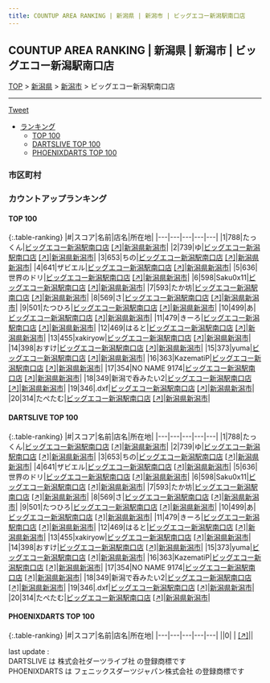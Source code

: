 ```yaml
---
title: COUNTUP AREA RANKING | 新潟県 | 新潟市 | ビッグエコー新潟駅南口店
---
```

## COUNTUP AREA RANKING | 新潟県 | 新潟市 | ビッグエコー新潟駅南口店

[TOP](/darts/rank/) > [新潟県](/darts/rank/新潟県/) > [新潟市](/darts/rank/新潟県/新潟市/) > ビッグエコー新潟駅南口店

___

<a href="https://twitter.com/share?ref_src=twsrc%5Etfw" data-text="COUNTUP AREA RANKING | 新潟県新潟市ビッグエコー新潟駅南口店" class="twitter-share-button" data-hashtags="DARTSLIVE,PHOENIXDARTS,darts,ダーツ" data-show-count="false">Tweet</a>

* [ランキング](#カウントアップランキング)
    * [TOP 100](#top-100)
    * [DARTSLIVE TOP 100](#dartslive-top-100)
    * [PHOENIXDARTS TOP 100](#phoenixdarts-top-100)

### 市区町村

<ul>

</ul>

### カウントアップランキング

#### TOP 100



{:.table-ranking}
|#|スコア|名前|店名|所在地|
|---|---|---|---|---|
|1|788|<span class="rank-name-dl">たっくん</span>|<a href="/darts/rank/shops/8467d647111e1dc35f9f3321c1147265.html">ビッグエコー新潟駅南口店</a> <a href="https://search.dartslive.com/jp/shop/8467d647111e1dc35f9f3321c1147265">[↗]</a>|<a href="/darts/rank/新潟県/新潟市">新潟県新潟市</a>|
|2|739|<span class="rank-name-dl">ゆ</span>|<a href="/darts/rank/shops/8467d647111e1dc35f9f3321c1147265.html">ビッグエコー新潟駅南口店</a> <a href="https://search.dartslive.com/jp/shop/8467d647111e1dc35f9f3321c1147265">[↗]</a>|<a href="/darts/rank/新潟県/新潟市">新潟県新潟市</a>|
|3|653|<span class="rank-name-dl">ちの</span>|<a href="/darts/rank/shops/8467d647111e1dc35f9f3321c1147265.html">ビッグエコー新潟駅南口店</a> <a href="https://search.dartslive.com/jp/shop/8467d647111e1dc35f9f3321c1147265">[↗]</a>|<a href="/darts/rank/新潟県/新潟市">新潟県新潟市</a>|
|4|641|<span class="rank-name-dl">ザビエル</span>|<a href="/darts/rank/shops/8467d647111e1dc35f9f3321c1147265.html">ビッグエコー新潟駅南口店</a> <a href="https://search.dartslive.com/jp/shop/8467d647111e1dc35f9f3321c1147265">[↗]</a>|<a href="/darts/rank/新潟県/新潟市">新潟県新潟市</a>|
|5|636|<span class="rank-name-dl">世界のドリ</span>|<a href="/darts/rank/shops/8467d647111e1dc35f9f3321c1147265.html">ビッグエコー新潟駅南口店</a> <a href="https://search.dartslive.com/jp/shop/8467d647111e1dc35f9f3321c1147265">[↗]</a>|<a href="/darts/rank/新潟県/新潟市">新潟県新潟市</a>|
|6|598|<span class="rank-name-dl">Saku0x11</span>|<a href="/darts/rank/shops/8467d647111e1dc35f9f3321c1147265.html">ビッグエコー新潟駅南口店</a> <a href="https://search.dartslive.com/jp/shop/8467d647111e1dc35f9f3321c1147265">[↗]</a>|<a href="/darts/rank/新潟県/新潟市">新潟県新潟市</a>|
|7|593|<span class="rank-name-dl">たか坊</span>|<a href="/darts/rank/shops/8467d647111e1dc35f9f3321c1147265.html">ビッグエコー新潟駅南口店</a> <a href="https://search.dartslive.com/jp/shop/8467d647111e1dc35f9f3321c1147265">[↗]</a>|<a href="/darts/rank/新潟県/新潟市">新潟県新潟市</a>|
|8|569|<span class="rank-name-dl">さ</span>|<a href="/darts/rank/shops/8467d647111e1dc35f9f3321c1147265.html">ビッグエコー新潟駅南口店</a> <a href="https://search.dartslive.com/jp/shop/8467d647111e1dc35f9f3321c1147265">[↗]</a>|<a href="/darts/rank/新潟県/新潟市">新潟県新潟市</a>|
|9|501|<span class="rank-name-dl">たつひろ</span>|<a href="/darts/rank/shops/8467d647111e1dc35f9f3321c1147265.html">ビッグエコー新潟駅南口店</a> <a href="https://search.dartslive.com/jp/shop/8467d647111e1dc35f9f3321c1147265">[↗]</a>|<a href="/darts/rank/新潟県/新潟市">新潟県新潟市</a>|
|10|499|<span class="rank-name-dl">あ</span>|<a href="/darts/rank/shops/8467d647111e1dc35f9f3321c1147265.html">ビッグエコー新潟駅南口店</a> <a href="https://search.dartslive.com/jp/shop/8467d647111e1dc35f9f3321c1147265">[↗]</a>|<a href="/darts/rank/新潟県/新潟市">新潟県新潟市</a>|
|11|479|<span class="rank-name-dl">きーろ</span>|<a href="/darts/rank/shops/8467d647111e1dc35f9f3321c1147265.html">ビッグエコー新潟駅南口店</a> <a href="https://search.dartslive.com/jp/shop/8467d647111e1dc35f9f3321c1147265">[↗]</a>|<a href="/darts/rank/新潟県/新潟市">新潟県新潟市</a>|
|12|469|<span class="rank-name-dl">はると</span>|<a href="/darts/rank/shops/8467d647111e1dc35f9f3321c1147265.html">ビッグエコー新潟駅南口店</a> <a href="https://search.dartslive.com/jp/shop/8467d647111e1dc35f9f3321c1147265">[↗]</a>|<a href="/darts/rank/新潟県/新潟市">新潟県新潟市</a>|
|13|455|<span class="rank-name-dl">xakiryow</span>|<a href="/darts/rank/shops/8467d647111e1dc35f9f3321c1147265.html">ビッグエコー新潟駅南口店</a> <a href="https://search.dartslive.com/jp/shop/8467d647111e1dc35f9f3321c1147265">[↗]</a>|<a href="/darts/rank/新潟県/新潟市">新潟県新潟市</a>|
|14|398|<span class="rank-name-dl">おすけ</span>|<a href="/darts/rank/shops/8467d647111e1dc35f9f3321c1147265.html">ビッグエコー新潟駅南口店</a> <a href="https://search.dartslive.com/jp/shop/8467d647111e1dc35f9f3321c1147265">[↗]</a>|<a href="/darts/rank/新潟県/新潟市">新潟県新潟市</a>|
|15|373|<span class="rank-name-dl">yuma</span>|<a href="/darts/rank/shops/8467d647111e1dc35f9f3321c1147265.html">ビッグエコー新潟駅南口店</a> <a href="https://search.dartslive.com/jp/shop/8467d647111e1dc35f9f3321c1147265">[↗]</a>|<a href="/darts/rank/新潟県/新潟市">新潟県新潟市</a>|
|16|363|<span class="rank-name-dl">KazematiP</span>|<a href="/darts/rank/shops/8467d647111e1dc35f9f3321c1147265.html">ビッグエコー新潟駅南口店</a> <a href="https://search.dartslive.com/jp/shop/8467d647111e1dc35f9f3321c1147265">[↗]</a>|<a href="/darts/rank/新潟県/新潟市">新潟県新潟市</a>|
|17|354|<span class="rank-name-dl">NO NAME 9174</span>|<a href="/darts/rank/shops/8467d647111e1dc35f9f3321c1147265.html">ビッグエコー新潟駅南口店</a> <a href="https://search.dartslive.com/jp/shop/8467d647111e1dc35f9f3321c1147265">[↗]</a>|<a href="/darts/rank/新潟県/新潟市">新潟県新潟市</a>|
|18|349|<span class="rank-name-dl">新潟で呑みたい2</span>|<a href="/darts/rank/shops/8467d647111e1dc35f9f3321c1147265.html">ビッグエコー新潟駅南口店</a> <a href="https://search.dartslive.com/jp/shop/8467d647111e1dc35f9f3321c1147265">[↗]</a>|<a href="/darts/rank/新潟県/新潟市">新潟県新潟市</a>|
|19|346|<span class="rank-name-dl">.dxf</span>|<a href="/darts/rank/shops/8467d647111e1dc35f9f3321c1147265.html">ビッグエコー新潟駅南口店</a> <a href="https://search.dartslive.com/jp/shop/8467d647111e1dc35f9f3321c1147265">[↗]</a>|<a href="/darts/rank/新潟県/新潟市">新潟県新潟市</a>|
|20|314|<span class="rank-name-dl">たぺたむ</span>|<a href="/darts/rank/shops/8467d647111e1dc35f9f3321c1147265.html">ビッグエコー新潟駅南口店</a> <a href="https://search.dartslive.com/jp/shop/8467d647111e1dc35f9f3321c1147265">[↗]</a>|<a href="/darts/rank/新潟県/新潟市">新潟県新潟市</a>|


#### DARTSLIVE TOP 100



{:.table-ranking}
|#|スコア|名前|店名|所在地|
|---|---|---|---|---|
|1|788|<span class="rank-name-dl">たっくん</span>|<a href="/darts/rank/shops/8467d647111e1dc35f9f3321c1147265.html">ビッグエコー新潟駅南口店</a> <a href="https://search.dartslive.com/jp/shop/8467d647111e1dc35f9f3321c1147265">[↗]</a>|<a href="/darts/rank/新潟県/新潟市">新潟県新潟市</a>|
|2|739|<span class="rank-name-dl">ゆ</span>|<a href="/darts/rank/shops/8467d647111e1dc35f9f3321c1147265.html">ビッグエコー新潟駅南口店</a> <a href="https://search.dartslive.com/jp/shop/8467d647111e1dc35f9f3321c1147265">[↗]</a>|<a href="/darts/rank/新潟県/新潟市">新潟県新潟市</a>|
|3|653|<span class="rank-name-dl">ちの</span>|<a href="/darts/rank/shops/8467d647111e1dc35f9f3321c1147265.html">ビッグエコー新潟駅南口店</a> <a href="https://search.dartslive.com/jp/shop/8467d647111e1dc35f9f3321c1147265">[↗]</a>|<a href="/darts/rank/新潟県/新潟市">新潟県新潟市</a>|
|4|641|<span class="rank-name-dl">ザビエル</span>|<a href="/darts/rank/shops/8467d647111e1dc35f9f3321c1147265.html">ビッグエコー新潟駅南口店</a> <a href="https://search.dartslive.com/jp/shop/8467d647111e1dc35f9f3321c1147265">[↗]</a>|<a href="/darts/rank/新潟県/新潟市">新潟県新潟市</a>|
|5|636|<span class="rank-name-dl">世界のドリ</span>|<a href="/darts/rank/shops/8467d647111e1dc35f9f3321c1147265.html">ビッグエコー新潟駅南口店</a> <a href="https://search.dartslive.com/jp/shop/8467d647111e1dc35f9f3321c1147265">[↗]</a>|<a href="/darts/rank/新潟県/新潟市">新潟県新潟市</a>|
|6|598|<span class="rank-name-dl">Saku0x11</span>|<a href="/darts/rank/shops/8467d647111e1dc35f9f3321c1147265.html">ビッグエコー新潟駅南口店</a> <a href="https://search.dartslive.com/jp/shop/8467d647111e1dc35f9f3321c1147265">[↗]</a>|<a href="/darts/rank/新潟県/新潟市">新潟県新潟市</a>|
|7|593|<span class="rank-name-dl">たか坊</span>|<a href="/darts/rank/shops/8467d647111e1dc35f9f3321c1147265.html">ビッグエコー新潟駅南口店</a> <a href="https://search.dartslive.com/jp/shop/8467d647111e1dc35f9f3321c1147265">[↗]</a>|<a href="/darts/rank/新潟県/新潟市">新潟県新潟市</a>|
|8|569|<span class="rank-name-dl">さ</span>|<a href="/darts/rank/shops/8467d647111e1dc35f9f3321c1147265.html">ビッグエコー新潟駅南口店</a> <a href="https://search.dartslive.com/jp/shop/8467d647111e1dc35f9f3321c1147265">[↗]</a>|<a href="/darts/rank/新潟県/新潟市">新潟県新潟市</a>|
|9|501|<span class="rank-name-dl">たつひろ</span>|<a href="/darts/rank/shops/8467d647111e1dc35f9f3321c1147265.html">ビッグエコー新潟駅南口店</a> <a href="https://search.dartslive.com/jp/shop/8467d647111e1dc35f9f3321c1147265">[↗]</a>|<a href="/darts/rank/新潟県/新潟市">新潟県新潟市</a>|
|10|499|<span class="rank-name-dl">あ</span>|<a href="/darts/rank/shops/8467d647111e1dc35f9f3321c1147265.html">ビッグエコー新潟駅南口店</a> <a href="https://search.dartslive.com/jp/shop/8467d647111e1dc35f9f3321c1147265">[↗]</a>|<a href="/darts/rank/新潟県/新潟市">新潟県新潟市</a>|
|11|479|<span class="rank-name-dl">きーろ</span>|<a href="/darts/rank/shops/8467d647111e1dc35f9f3321c1147265.html">ビッグエコー新潟駅南口店</a> <a href="https://search.dartslive.com/jp/shop/8467d647111e1dc35f9f3321c1147265">[↗]</a>|<a href="/darts/rank/新潟県/新潟市">新潟県新潟市</a>|
|12|469|<span class="rank-name-dl">はると</span>|<a href="/darts/rank/shops/8467d647111e1dc35f9f3321c1147265.html">ビッグエコー新潟駅南口店</a> <a href="https://search.dartslive.com/jp/shop/8467d647111e1dc35f9f3321c1147265">[↗]</a>|<a href="/darts/rank/新潟県/新潟市">新潟県新潟市</a>|
|13|455|<span class="rank-name-dl">xakiryow</span>|<a href="/darts/rank/shops/8467d647111e1dc35f9f3321c1147265.html">ビッグエコー新潟駅南口店</a> <a href="https://search.dartslive.com/jp/shop/8467d647111e1dc35f9f3321c1147265">[↗]</a>|<a href="/darts/rank/新潟県/新潟市">新潟県新潟市</a>|
|14|398|<span class="rank-name-dl">おすけ</span>|<a href="/darts/rank/shops/8467d647111e1dc35f9f3321c1147265.html">ビッグエコー新潟駅南口店</a> <a href="https://search.dartslive.com/jp/shop/8467d647111e1dc35f9f3321c1147265">[↗]</a>|<a href="/darts/rank/新潟県/新潟市">新潟県新潟市</a>|
|15|373|<span class="rank-name-dl">yuma</span>|<a href="/darts/rank/shops/8467d647111e1dc35f9f3321c1147265.html">ビッグエコー新潟駅南口店</a> <a href="https://search.dartslive.com/jp/shop/8467d647111e1dc35f9f3321c1147265">[↗]</a>|<a href="/darts/rank/新潟県/新潟市">新潟県新潟市</a>|
|16|363|<span class="rank-name-dl">KazematiP</span>|<a href="/darts/rank/shops/8467d647111e1dc35f9f3321c1147265.html">ビッグエコー新潟駅南口店</a> <a href="https://search.dartslive.com/jp/shop/8467d647111e1dc35f9f3321c1147265">[↗]</a>|<a href="/darts/rank/新潟県/新潟市">新潟県新潟市</a>|
|17|354|<span class="rank-name-dl">NO NAME 9174</span>|<a href="/darts/rank/shops/8467d647111e1dc35f9f3321c1147265.html">ビッグエコー新潟駅南口店</a> <a href="https://search.dartslive.com/jp/shop/8467d647111e1dc35f9f3321c1147265">[↗]</a>|<a href="/darts/rank/新潟県/新潟市">新潟県新潟市</a>|
|18|349|<span class="rank-name-dl">新潟で呑みたい2</span>|<a href="/darts/rank/shops/8467d647111e1dc35f9f3321c1147265.html">ビッグエコー新潟駅南口店</a> <a href="https://search.dartslive.com/jp/shop/8467d647111e1dc35f9f3321c1147265">[↗]</a>|<a href="/darts/rank/新潟県/新潟市">新潟県新潟市</a>|
|19|346|<span class="rank-name-dl">.dxf</span>|<a href="/darts/rank/shops/8467d647111e1dc35f9f3321c1147265.html">ビッグエコー新潟駅南口店</a> <a href="https://search.dartslive.com/jp/shop/8467d647111e1dc35f9f3321c1147265">[↗]</a>|<a href="/darts/rank/新潟県/新潟市">新潟県新潟市</a>|
|20|314|<span class="rank-name-dl">たぺたむ</span>|<a href="/darts/rank/shops/8467d647111e1dc35f9f3321c1147265.html">ビッグエコー新潟駅南口店</a> <a href="https://search.dartslive.com/jp/shop/8467d647111e1dc35f9f3321c1147265">[↗]</a>|<a href="/darts/rank/新潟県/新潟市">新潟県新潟市</a>|


#### PHOENIXDARTS TOP 100



{:.table-ranking}
|#|スコア|名前|店名|所在地|
|---|---|---|---|---|
||0|<span class="rank-name-dl"> </span>|<a href="/darts/rank/shops/.html"></a> <a href="">[↗]</a>|<a href="/darts/rank//"></a>|


<div class="footer border-top border-gray-light mt-5 pt-3 text-right text-gray">
    last update : <span style="font-weight: italic" id="foot_last_modified"></span><br />
    DARTSLIVE は 株式会社ダーツライブ社 の登録商標です<br />
    PHOENIXDARTS は フェニックスダーツジャパン株式会社 の登録商標です<br />
</div>

<script src="https://cdnjs.cloudflare.com/ajax/libs/jquery.tablesorter/2.31.3/js/jquery.tablesorter.min.js" integrity="sha512-qzgd5cYSZcosqpzpn7zF2ZId8f/8CHmFKZ8j7mU4OUXTNRd5g+ZHBPsgKEwoqxCtdQvExE5LprwwPAgoicguNg==" crossorigin="anonymous" referrerpolicy="no-referrer"></script>
<link rel="stylesheet" href="https://cdnjs.cloudflare.com/ajax/libs/jquery.tablesorter/2.31.3/css/theme.default.min.css" integrity="sha512-wghhOJkjQX0Lh3NSWvNKeZ0ZpNn+SPVXX1Qyc9OCaogADktxrBiBdKGDoqVUOyhStvMBmJQ8ZdMHiR3wuEq8+w==" crossorigin="anonymous" referrerpolicy="no-referrer" />
<script>
$(function() {
    $(".table-ranking").tablesorter({sortList:[[0, 0]]});
    $("#foot_last_modified").text(formatDate(new Date(document.lastModified), 'yyyy-MM-dd HH:mm:ss'));
});
</script>

<script async src="https://platform.twitter.com/widgets.js" charset="utf-8"></script>